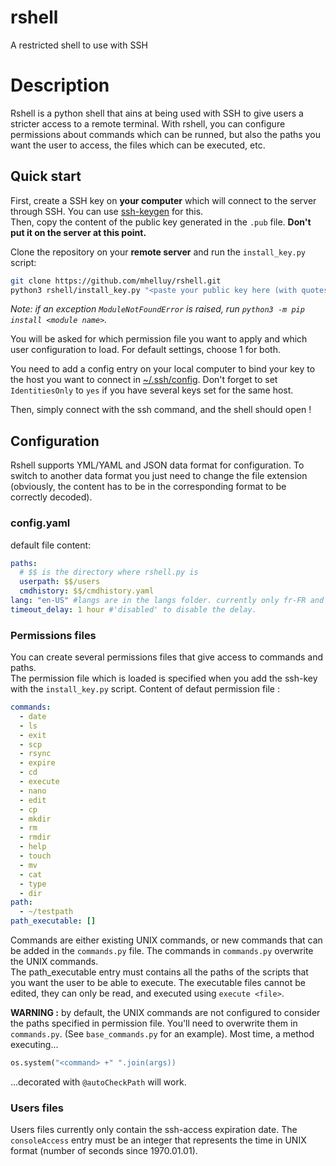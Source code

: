 # rshell
A restricted shell to use with SSH

# Description
Rshell is a python shell that ains at being used with SSH to give users a stricter access to a remote terminal. With rshell, you can configure permissions about commands which can be runned, but also the paths you want the user to access, the files which can be executed, etc.

## Quick start
First, create a SSH key on **your computer** which will connect to the server through SSH. You can use [ssh-keygen](https://docs.oracle.com/en/cloud/cloud-at-customer/occ-get-started/generate-ssh-key-pair.html) for this.  
Then, copy the content of the public key generated in the `.pub` file. **Don't put it on the server at this point.**

Clone the repository on your **remote server** and run the `install_key.py` script:
```bash
git clone https://github.com/mhelluy/rshell.git
python3 rshell/install_key.py "<paste your public key here (with quotes)>"
```
*Note: if an exception `ModuleNotFoundError` is raised, run `python3 -m pip install <module name>`.*

You will be asked for which permission file you want to apply and which user configuration to load. For default settings, choose 1 for both.

You need to add a config entry on your local computer to bind your key to the host you want to connect in [~/.ssh/config](https://www.cloudsavvyit.com/4274/how-to-manage-an-ssh-config-file-in-windows-linux). Don't forget to set `IdentitiesOnly` to `yes` if you have several keys set for the same host.

Then, simply connect with the ssh command, and the shell should open !

## Configuration
Rshell supports YML/YAML and JSON data format for configuration. To switch to another data format you just need to change the file extension (obviously, the content has to be in the corresponding format to be correctly decoded).

### config.yaml
default file content:
```yaml
paths:
  # $$ is the directory where rshell.py is
  userpath: $$/users
  cmdhistory: $$/cmdhistory.yaml
lang: "en-US" #langs are in the langs folder. currently only fr-FR and en-US are available
timeout_delay: 1 hour #'disabled' to disable the delay.
```

### Permissions files
You can create several permissions files that give access to commands and paths.  
The permission file which is loaded is specified when you add the ssh-key with the `install_key.py` script.
Content of defaut permission file :
```yaml
commands:
  - date
  - ls
  - exit
  - scp
  - rsync
  - expire
  - cd
  - execute
  - nano
  - edit
  - cp
  - mkdir
  - rm
  - rmdir
  - help
  - touch
  - mv
  - cat
  - type
  - dir
path:
  - ~/testpath
path_executable: []
```
Commands are either existing UNIX commands, or new commands that can be added in the `commands.py` file. The commands in `commands.py` overwrite the UNIX commands.  
The path_executable entry must contains all the paths of the scripts that you want the user to be able to execute. The executable files cannot be edited, they can only be read, and executed using `execute <file>`.

**WARNING :** by default, the UNIX commands are not configured to consider the paths specified in permission file. You'll need to overwrite them in `commands.py`. (See `base_commands.py` for an example). Most time, a method executing...
```python
os.system("<command> +" ".join(args))
```
...decorated with `@autoCheckPath` will work.

### Users files
Users files currently only contain the ssh-access expiration date. The `consoleAccess` entry must be an integer that represents the time in UNIX format (number of seconds since 1970.01.01). 
